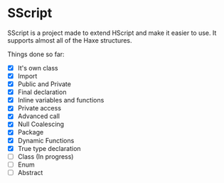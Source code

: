 # SScript 
SScript is a project made to extend HScript and make it easier to use. It supports almost all of the Haxe structures.

Things done so far:
- [x] It's own class
- [x] Import
- [x] Public and Private
- [x] Final declaration
- [x] Inline variables and functions
- [x] Private access
- [x] Advanced call
- [x] Null Coalescing
- [x] Package
- [x] Dynamic Functions
- [x] True type declaration
- [ ] Class (In progress)
- [ ] Enum
- [ ] Abstract